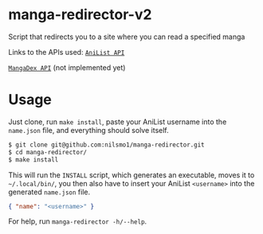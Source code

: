 # manga-redirector-v2
Script that redirects you to a site where you can read a specified manga

Links to the APIs used:
[`AniList API`](https://anilist.gitbook.io/anilist-apiv2-docs/)

[`MangaDex API`](https://api.mangadex.org/docs/) (not implemented yet)

# Usage
Just clone, run `make install`, paste your AniList username into the `name.json` file, and everything should solve itself.
```bash
$ git clone git@github.com:nilsmo1/manga-redirector.git
$ cd manga-redirector/
$ make install
```
This will run the `INSTALL` script, which generates an executable, moves it to `~/.local/bin/`,
you then also have to insert your AniList `<username>` into the generated `name.json` file.
```json
{ "name": "<username>" } 
```
For help, run `manga-redirector -h/--help`.

